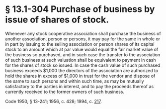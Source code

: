 # § 13.1-304 Purchase of business by issue of shares of stock.

<p>Whenever any stock cooperative association shall purchase the business of another association, person or persons, it may pay for the same in whole or in part by issuing to the selling association or person shares of its capital stock to an amount which at par value would equal the fair market value of the business so purchased, and in such case the transfer to the association of such business at such valuation shall be equivalent to payment in cash for the shares of stock so issued. In case the cash value of such purchased business exceeds $1,000 the directors of the association are authorized to hold the shares in excess of $1,000 in trust for the vendor and dispose of the same to such persons and within such time, as may be mutually satisfactory to the parties in interest, and to pay the proceeds thereof as currently received to the former owners of such business.</p><p>Code 1950, § 13-241; 1956, c. 428; 1994, c. <a href='http://lis.virginia.gov/cgi-bin/legp604.exe?941+ful+CHAP0217'>217</a>.</p>